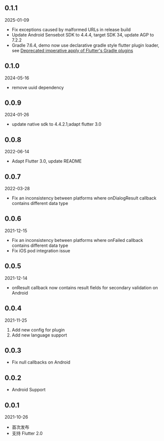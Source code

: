 ## 0.1.1
2025-01-09

* Fix exceptions caused by malformed URLs in release build
* Update Android Sensebot SDK to 4.4.4, target SDK 34, update AGP to 7.2.2
* Gradle 7.6.4, demo now use declarative gradle style flutter plugin loader, see [Deprecated imperative apply of Flutter's Gradle plugins](https://docs.flutter.dev/release/breaking-changes/flutter-gradle-plugin-apply)

## 0.1.0
2024-05-16

* remove uuid dependency

## 0.0.9
2024-01-26

* update native sdk to 4.4.2.1;adapt flutter 3.0

## 0.0.8
2022-06-14

* Adapt Flutter 3.0, update README

## 0.0.7
2022-03-28

* Fix an inconsistency between platforms where onDialogResult callback contains different data type

## 0.0.6
2021-12-15

* Fix an inconsistency between platforms where onFailed callback contains different data type
* Fix iOS pod integration issue

## 0.0.5
2021-12-14

* onResult callback now contains result fields for secondary validation on Android

## 0.0.4
2021-11-25

1. Add new config for plugin
2. Add new language support

## 0.0.3

* Fix null callbacks on Android

## 0.0.2

* Android Support

## 0.0.1

2021-10-26

* 首次发布
* 支持 Flutter 2.0
